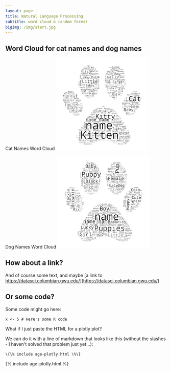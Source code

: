 ```yaml
---
layout: page
title: Natural Language Processing
subtitle: word cloud & random forest
bigimg: /img/start.jpg
---
```


## Word Cloud for cat names and dog names

Cat Names Word Cloud
![cat word cloud](/img/cat.png)

Dog Names Word Cloud
![dog word cloud](/img/dog.png)

## How about a link?

And of course some text, and maybe [a link to https://datasci.columbian.gwu.edu/](https://datasci.columbian.gwu.edu/)

## Or some code?

Some code might go here:

```
x <- 5 # Here's some R code
```

What if I just paste the HTML for a plotly plot?

We can do it with a line of markdown that looks like this (without the slashes - I haven't solved that problem just yet...):
```
\{\% include age-plotly.html \%\}
```
{% include age-plotly.html %}
